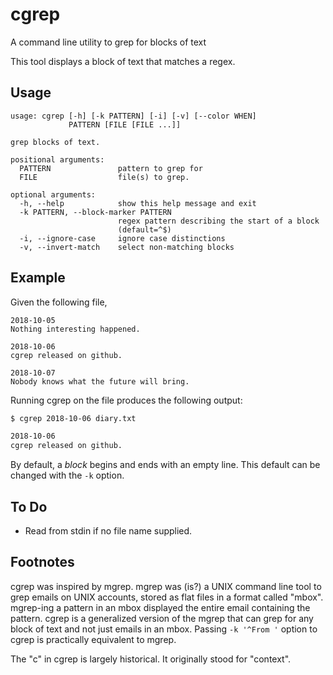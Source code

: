 # cgrep
A command line utility to grep for blocks of text

This tool displays a block of text that matches a regex.

## Usage

```
usage: cgrep [-h] [-k PATTERN] [-i] [-v] [--color WHEN]
             PATTERN [FILE [FILE ...]]

grep blocks of text.

positional arguments:
  PATTERN               pattern to grep for
  FILE                  file(s) to grep.

optional arguments:
  -h, --help            show this help message and exit
  -k PATTERN, --block-marker PATTERN
                        regex pattern describing the start of a block
                        (default=^$)
  -i, --ignore-case     ignore case distinctions
  -v, --invert-match    select non-matching blocks
```

## Example

Given the following file,
```
2018-10-05
Nothing interesting happened.

2018-10-06
cgrep released on github.

2018-10-07
Nobody knows what the future will bring.
```
Running cgrep on the file produces the following output:
```sh
$ cgrep 2018-10-06 diary.txt

2018-10-06
cgrep released on github.
```

By default, a *block* begins and ends with an empty line.
This default can be changed with the `-k` option.

## To Do
- Read from stdin if no file name supplied.

## Footnotes

cgrep was inspired by mgrep.  mgrep was (is?) a UNIX command line tool to grep
emails on UNIX accounts, stored as flat files in a format called "mbox".
mgrep-ing a pattern in an mbox displayed the entire email containing the
pattern.  cgrep is a generalized version of the mgrep that can grep for any
block of text and not just emails in an mbox.  Passing `-k '^From '` option to
cgrep is practically equivalent to mgrep.

The "c" in cgrep is largely historical.  It originally stood for "context".

